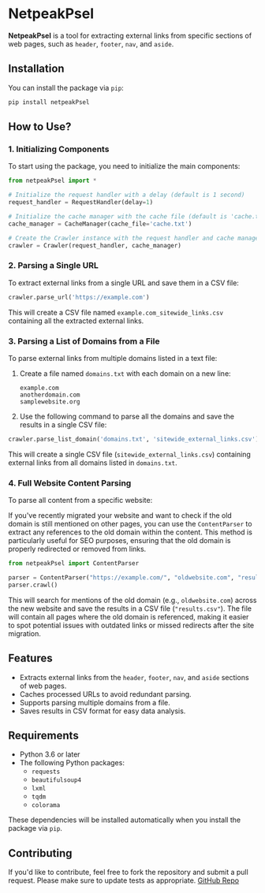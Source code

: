 # NetpeakPsel

**NetpeakPsel** is a tool for extracting external links from specific sections of web pages, such as `header`, `footer`, `nav`, and `aside`.

## Installation

You can install the package via `pip`:

```bash
pip install netpeakPsel
```

## How to Use?

### 1. Initializing Components

To start using the package, you need to initialize the main components:

```python
from netpeakPsel import *

# Initialize the request handler with a delay (default is 1 second)
request_handler = RequestHandler(delay=1)

# Initialize the cache manager with the cache file (default is 'cache.txt')
cache_manager = CacheManager(cache_file='cache.txt')

# Create the Crawler instance with the request handler and cache manager
crawler = Crawler(request_handler, cache_manager)

```

### 2. Parsing a Single URL

To extract external links from a single URL and save them in a CSV file:

```python
crawler.parse_url('https://example.com')
```

This will create a CSV file named `example.com_sitewide_links.csv` containing all the extracted external links.

### 3. Parsing a List of Domains from a File

To parse external links from multiple domains listed in a text file:

1. Create a file named `domains.txt` with each domain on a new line:
   
   ```
   example.com
   anotherdomain.com
   samplewebsite.org
   ```

2. Use the following command to parse all the domains and save the results in a single CSV file:

```python
crawler.parse_list_domain('domains.txt', 'sitewide_external_links.csv')
```

This will create a single CSV file (`sitewide_external_links.csv`) containing external links from all domains listed in `domains.txt`.

### 4. Full Website Content Parsing

To parse all content from a specific website:

If you've recently migrated your website and want to check if the old domain is still mentioned on other pages, you can use the `ContentParser` to extract any references to the old domain within the content. This method is particularly useful for SEO purposes, ensuring that the old domain is properly redirected or removed from links.

```python
from netpeakPsel import ContentParser

parser = ContentParser("https://example.com/", "oldwebsite.com", "results.csv")
parser.crawl()
```

This will search for mentions of the old domain (e.g., `oldwebsite.com`) across the new website and save the results in a CSV file (`"results.csv"`). The file will contain all pages where the old domain is referenced, making it easier to spot potential issues with outdated links or missed redirects after the site migration.

## Features

- Extracts external links from the `header`, `footer`, `nav`, and `aside` sections of web pages.
- Caches processed URLs to avoid redundant parsing.
- Supports parsing multiple domains from a file.
- Saves results in CSV format for easy data analysis.

## Requirements

- Python 3.6 or later
- The following Python packages:
  - `requests`
  - `beautifulsoup4`
  - `lxml`
  - `tqdm`
  - `colorama`

These dependencies will be installed automatically when you install the package via `pip`.



## Contributing

If you'd like to contribute, feel free to fork the repository and submit a pull request. Please make sure to update tests as appropriate. [GitHub Repo](https://github.com/VsevolodKrasovskyi/netpeakPsel/)

